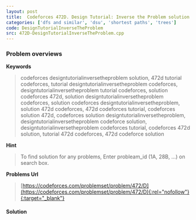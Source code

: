 ```yaml
---
layout: post
title:  Codeforces 472D. Design Tutorial: Inverse the Problem solution
categories: ['dfs and similar', 'dsu', 'shortest paths', 'trees']
code: DesignTutorialInverseTheProblem
src: 472D-DesignTutorialInverseTheProblem.cpp
---
```

### **Problem overviews**

**Keywords**
> codeforces designtutorialinversetheproblem solution, 472d tutorial codeforces, tutorial designtutorialinversetheproblem codeforces, designtutorialinversetheproblem tutorial codeforces, solution codeforces 472d, solution designtutorialinversetheproblem codeforces, solution codeforces designtutorialinversetheproblem, solution 472d codeforces, 472d codeforces tutorial, codeforces solution 472d, codeforces solution designtutorialinversetheproblem, designtutorialinversetheproblem codeforce solution, designtutorialinversetheproblem codeforces tutorial, codeforces 472d solution, tutorial 472d codeforces, 472d codeforce solution

**Hint**
> To find solution for any problems, Enter probleam_id (1A, 28B, ...) on search box. 

**Problems Url**
> [https://codeforces.com/problemset/problem/472/D](https://codeforces.com/problemset/problem/472/D){:rel="nofollow"}{:target="_blank"}

#### **Solution**



